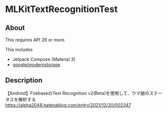 # MLKitTextRecognitionTest

## About

This requires API 26 or more.

This includes

- Jetpack Compose (Material 3)
- [google/modernstorage](https://github.com/google/modernstorage)

## Description

【Android】FirebaseのText Recognition v2(Beta)を使用して、ウマ娘のステータスを解析する
https://alpha2048.hatenablog.com/entry/2021/12/20/002347
